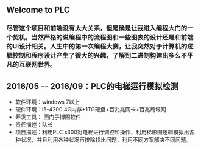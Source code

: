 ## Welcome to PLC

### 尽管这个项目和前端没有太大关系，但是确是让我进入编程大门的一个契机。当然严格的说编程中的流程图和一些图表的设计还是和前端的UI设计相关。人生中的第一次编程大赛，让我突然对于计算机的逻辑控制和程序设计产生了很大的兴趣，了解到二进制构建出多么不平凡的互联网世界。
## 2016/05 -- 2016/09：PLC的电梯运行模拟检测

- 软件环境：windows 7以上
- 硬件环境：i5-4200 4G内存+1TG硬盘+百兆兆网卡+百兆局域网
- 开发工具： 西门子博图软件
- 责任描述：队长
- 项目描述：利用PLC s300对电梯进行调控和操作，利用梯形图逻辑模拟出各种状况，并且利用各种状况再排除找出问题，利用不同方案解决不同问题。

